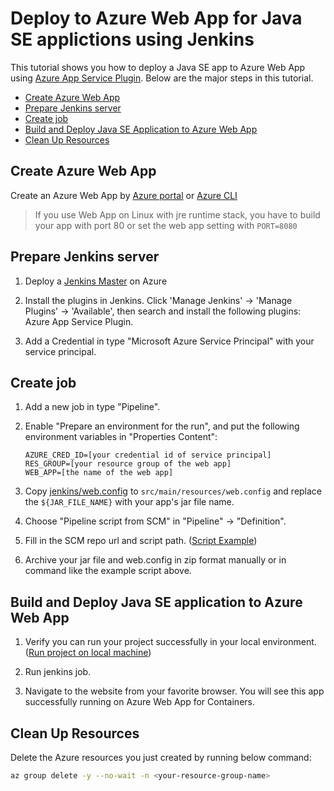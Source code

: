 # Deploy to Azure Web App for Java SE applictions using Jenkins

This tutorial shows you how to deploy a Java SE app to Azure Web App using [Azure App Service Plugin](https://wiki.jenkins.io/display/JENKINS/Azure+App+Service+Plugin).
Below are the major steps in this tutorial.
- [Create Azure Web App](#create-app)
- [Prepare Jenkins server](#prepare)
- [Create job](#create-job)
- [Build and Deploy Java SE Application to Azure Web App](#deploy)
- [Clean Up Resources](#clean-up)

## <a name="create-app"></a>Create Azure Web App

Create an Azure Web App by [Azure portal](https://github.com/Azure/azure-docs-sdk-java/blob/master/docs-ref-conceptual/spring-framework/deploy-spring-boot-java-web-app-on-azure.md#create-an-azure-web-app-for-use-with-java) or [Azure CLI](https://docs.microsoft.com/en-us/azure/app-service/app-service-cli-samples?toc=%2fazure%2fapp-service%2fcontainers%2ftoc.json)

> If you use Web App on Linux with jre runtime stack, you have to build your app with port 80 or set the web app setting with `PORT=8080`

## <a name="prepare"></a>Prepare Jenkins server

1. Deploy a [Jenkins Master](https://aka.ms/jenkins-on-azure) on Azure

1. Install the plugins in Jenkins. Click 'Manage Jenkins' -> 'Manage Plugins' -> 'Available', 
then search and install the following plugins: Azure App Service Plugin.

1. Add a Credential in type "Microsoft Azure Service Principal" with your service principal.

## <a name="create-job"></a>Create job

1. Add a new job in type "Pipeline".

1. Enable "Prepare an environment for the run", and put the following environment variables
   in "Properties Content":
    ```
    AZURE_CRED_ID=[your credential id of service principal]
    RES_GROUP=[your resource group of the web app]
    WEB_APP=[the name of the web app]
    ```

1. Copy [jenkins/web.config](../resources/jenkins/web.config) to `src/main/resources/web.config` and replace the `${JAR_FILE_NAME}` with your app's jar file name.
   
1. Choose "Pipeline script from SCM" in "Pipeline" -> "Definition".

1. Fill in the SCM repo url and script path. ([Script Example](../resources/jenkins/Jenkinsfile-webapp-se))

1. Archive your jar file and web.config in zip format manually or in command like the example script above.


## <a name="deploy"></a>Build and Deploy Java SE application to Azure Web App

1. Verify you can run your project successfully in your local environment. ([Run project on local machine](../../README.md))

1. Run jenkins job.

1. Navigate to the website from your favorite browser.
You will see this app successfully running on Azure Web App for Containers.


## <a name="clean-up"></a>Clean Up Resources

Delete the Azure resources you just created by running below command:

```bash
az group delete -y --no-wait -n <your-resource-group-name>
```
